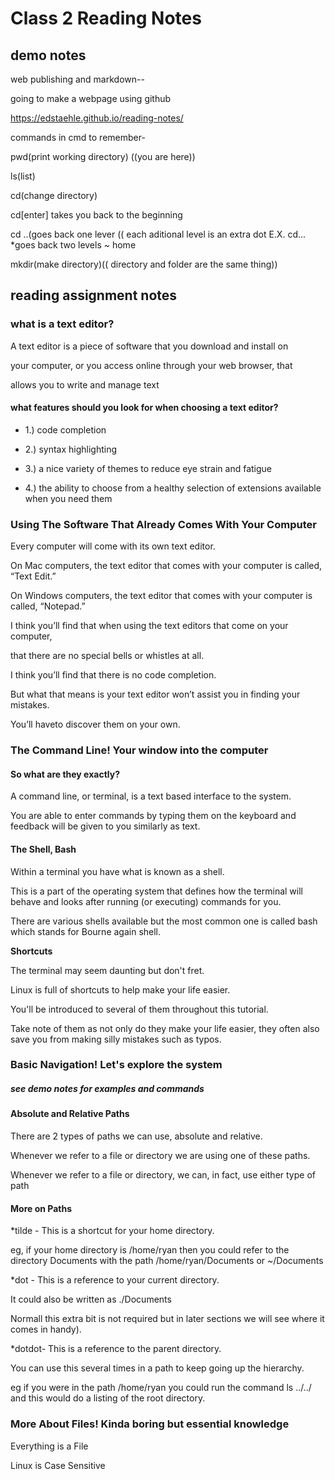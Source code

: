 # Class 2 Reading Notes

## demo notes

web publishing and markdown--

going to make a webpage using github

<https://edstaehle.github.io/reading-notes/>

commands in cmd to remember-

pwd(print working directory) ((you are here))

ls(list)

cd(change directory)

cd[enter] takes you back to the beginning

cd ..(goes back one lever (( each aditional level is an extra dot E.X. cd... *goes back two levels
~ home

mkdir(make directory)(( directory and folder are the same thing))

## reading assignment notes

### what is a text editor?

 A text editor is a piece of software that you download and install on

your computer, or you access online through your web browser, that

allows you to write and manage text

#### what features should you look for when choosing a text editor?

* 1.) code completion

* 2.) syntax highlighting

* 3.) a nice variety of themes to reduce eye strain and fatigue

* 4.) the ability to choose from a healthy selection of extensions available when you need them

### Using The Software That Already Comes With Your Computer

Every computer will come with its own text editor.

On Mac computers, the text editor that comes with your computer is called, “Text Edit.”

On Windows computers, the text editor that comes with your computer is called, “Notepad.”

I think you’ll find that when using the text editors that come on your computer,

that there are no special bells or whistles at all.

I think you’ll find that there is no code completion.

But what that means is your text editor won’t assist you in finding your mistakes.

You’ll haveto discover them on your own.

### The Command Line! Your window into the computer

#### So what are they exactly?

A command line, or terminal, is a text based interface to the system.

You are able to enter commands by typing them on the keyboard and feedback will be given to you similarly as text.

#### The Shell, Bash

Within a terminal you have what is known as a shell.

This is a part of the operating system that defines how the terminal will behave and looks after running (or executing) commands for you.

There are various shells available but the most common one is called bash which stands for Bourne again shell.

**Shortcuts**

The terminal may seem daunting but don't fret.

Linux is full of shortcuts to help make your life easier.

You'll be introduced to several of them throughout this tutorial.

Take note of them as not only do they make your life easier, they often also save you from making silly mistakes such as typos.

### Basic Navigation! Let's explore the system

##### see demo notes for examples and commands

#### Absolute and Relative Paths

There are 2 types of paths we can use, absolute and relative.

Whenever we refer to a file or directory we are using one of these paths.

Whenever we refer to a file or directory, we can, in fact, use either type of path

#### More on Paths

*tilde - This is a shortcut for your home directory.

eg, if your home directory is /home/ryan then you could refer to the directory Documents with the path /home/ryan/Documents or ~/Documents

*dot - This is a reference to your current directory.

It could also be written as ./Documents

Normall this extra bit is not required but in later sections we will see where it comes in handy).

*dotdot- This is a reference to the parent directory.

You can use this several times in a path to keep going up the hierarchy.

eg if you were in the path /home/ryan you could run the command ls ../../ and this would do a listing of the root directory.

### More About Files! Kinda boring but essential knowledge

Everything is a File

Linux is Case Sensitive
